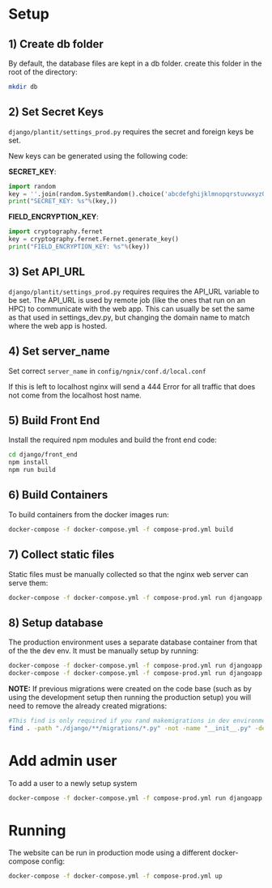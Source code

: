 Setup
===================

## 1) Create db folder
By default, the database files are kept in a db folder. create this folder in the root of the directory:

```bash
mkdir db
```

## 2) Set Secret Keys
`django/plantit/settings_prod.py` requires the secret and foreign keys be set.

New keys can be generated using the following code:

__SECRET_KEY__:
```python
import random
key = ''.join(random.SystemRandom().choice('abcdefghijklmnopqrstuvwxyz0123456789!@#$%^&*(-_=+)') for i in range(50))
print("SECRET_KEY: %s"%(key,))
```

__FIELD_ENCRYPTION_KEY__:
```python
import cryptography.fernet
key = cryptography.fernet.Fernet.generate_key()
print("FIELD_ENCRYPTION_KEY: %s"%(key))
```

## 3) Set API_URL
`django/plantit/settings_prod.py` requires requires the API_URL variable to be set. The API_URL is used by remote job (like the ones that run on an HPC) to communicate with the web app. This can usually be set the same as that used in settings_dev.py, but changing the domain name to match where the web app is hosted.

## 4) Set server_name
Set correct `server_name` in `config/ngnix/conf.d/local.conf`

If this is left to localhost nginx will send a 444 Error for
all traffic that does not come from the localhost host name.  

## 5) Build Front End
Install the required npm modules and build the front end code:
```bash
cd django/front_end
npm install
npm run build
```

## 6) Build Containers
To build containers from the docker images run:

```bash
docker-compose -f docker-compose.yml -f compose-prod.yml build
```

## 7) Collect static files
Static files must be manually collected so that the nginx web server can serve them:
```bash
docker-compose -f docker-compose.yml -f compose-prod.yml run djangoapp ./manage.py collectstatic --no-input
```


## 8) Setup database
The production environment uses a separate database container from that of the the dev env. It must be manually setup by running:  

```bash
docker-compose -f docker-compose.yml -f compose-prod.yml run djangoapp ./manage.py makemigrations
docker-compose -f docker-compose.yml -f compose-prod.yml run djangoapp ./manage.py migrate
```

__NOTE:__ If previous migrations were created on the code base (such as by using the development setup then running the production setup) you will need to remove the already created migrations:

```bash
#This find is only required if you rand makemigrations in dev environment
find . -path "./django/**/migrations/*.py" -not -name "__init__.py" -delete
```

# Add admin user
To add a user to a newly setup system

```bash
docker-compose -f docker-compose.yml -f compose-prod.yml run djangoapp ./manage.py createsuperuser
```


# Running
The website can be run in production mode using a different docker-compose config:

```bash
docker-compose -f docker-compose.yml -f compose-prod.yml up
```
